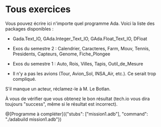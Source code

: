 # Tous exercices

Vous pouvez écrire ici n'importe quel programme Ada. Voici la liste des packages disponibles :

 * Gada.Text_IO, GAda.Integer_Text_IO, GAda.Float_Text_IO, DFloat

 * Exos du semestre 2 : Calendrier, Caracteres, Farm, Mouv, Tennis, Presidents, Capteurs, Genome, Fiche_Plongee

 * Exos du semestre 1 : Auto, Rois, Villes, Tapis, Outil_de_Mesure

 * Il n'y a pas les avions (Tour, Avion_Sol, INSA_Air, etc.). Ce serait trop compliqué.


S'il manque un acteur, réclamez-le à M. Le Botlan.


À vous de vérifier que vous obtenez le bon résultat (tech.io vous dira toujours "success", même si le résultat est incorrect).

@[Programme à compléter]({"stubs": ["mission1.adb"], "command": "./adabuild mission1.adb"})

